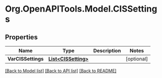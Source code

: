 # Org.OpenAPITools.Model.CISSettings

## Properties

Name | Type | Description | Notes
------------ | ------------- | ------------- | -------------
**VarCISSettings** | [**List&lt;CISSetting&gt;**](CISSetting.md) |  | [optional] 

[[Back to Model list]](../README.md#documentation-for-models) [[Back to API list]](../README.md#documentation-for-api-endpoints) [[Back to README]](../README.md)

